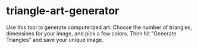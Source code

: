 # triangle-art-generator
Use this tool to generate computerized art. Choose the number of triangles, dimensions for your image, and pick a few colors. Then hit "Generate Triangles" and save your unique image.
